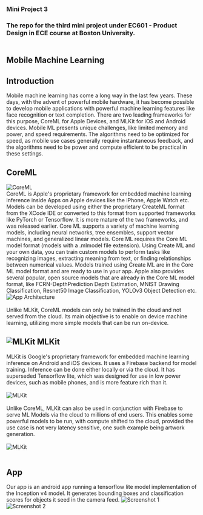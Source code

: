 ### Mini Project 3 <br/>
### The repo for the third mini project under EC601 - Product Design in ECE course at Boston University. <br/><br/>
## Mobile Machine Learning <br/>
## Introduction
Mobile machine learning has come a long way in the last few years. These days, with the advent of powerful mobile hardware, it has become possible to develop mobile applications with powerful machine learning features like face recognition or text completion. There are two leading frameworks for this purpose, CoreML for Apple Devices, and MLKit for iOS and Android devices. Mobile ML presents unique challenges, like limited memory and power, and speed requirements. The algorithms need to be optimized for speed, as mobile use cases generally require instantaneous feedback, and the algorithms need to be power and compute efficient to be practical in these settings.
## CoreML <br/>
![CoreML](coreml.png)
<br/>
CoreML is Apple's proprietary framework for embedded machine learning inference inside Apps on Apple devices like the iPhone, Apple Watch etc. Models can be developed using either the proprietary CreateML format from the XCode IDE or converted to this format from supported frameworks like PyTorch or Tensorflow. It is more mature of the two frameworks, and was released earlier. Core ML supports a variety of machine learning models, including neural networks, tree ensembles, support vector machines, and generalized linear models. Core ML requires the Core ML model format (models with a .mlmodel file extension).
Using Create ML and your own data, you can train custom models to perform tasks like recognizing images, extracting meaning from text, or finding relationships between numerical values. Models trained using Create ML are in the Core ML model format and are ready to use in your app.
Apple also provides several popular, open source models that are already in the Core ML model format, like FCRN-DepthPrediction Depth Estimation, MNIST Drawing Classification, Resnet50 Image Classification, YOLOv3 Object Detection etc.<br/>
![App Architecture](coremlapparch.png)<br/><br/>
Unlike MLKit, CoreML models can only be trained in the cloud and not served from the cloud. Its main objective is to enable on device machine learning, utilizing more simple models that can be run on-device.
## ![MLKit](mlkit.png) MLKit <br/>
MLKit is Google's proprietary framework for embedded machine learning inference on Android and iOS devices. It uses a Firebase backend for model training. Inference can be done either locally or via the cloud. It has superseded Tensorflow lite, which was designed for use in low power devices, such as mobile phones, and is more feature rich than it. <br/><br/>
![MLKit](mlkitarch.png)<br/><br/>
Unlike CoreML, MLKit can also be used in conjunction with Firebase to serve ML Models via the cloud to millions of end users. This enables some powerful models to be run, with compute shifted to the cloud, provided the use case is not very latency sensitive, one such example being artwork generation.<br/><br/>
![MLKit](mlkit-2.png)<br/><br/>
## App 
Our app is an android app running a tensorflow lite model implementation of the Inception v4 model. It generates bounding boxes and classification scores for objects it seed in the camera feed.
![Screenshot 1](Screenshot_20191210-114312.jpg)
![Screenshot 2](Screenshot_20191216-111805.jpg)<br/><br/>
